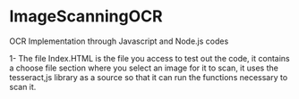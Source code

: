 # ImageScanningOCR
OCR Implementation through Javascript and Node.js codes

1- The file Index.HTML is the file you access to test out the code, it contains a choose file section where you select an image for it to scan, it uses the tesseract,js library as a source so that it can run the functions necessary to scan it.
